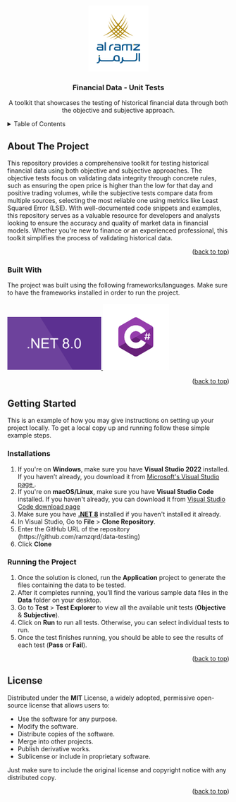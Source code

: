 <!-- PROJECT LOGO -->
<br />
<div align="center" id="readme-top">
  <a href="https://alramz.ae/">
    <img src="images/logo.png" alt="Logo" width="auto" height="150">
  </a>

  <h3 align="center"> Financial Data - Unit Tests </h3>

  <p align="center">
    A toolkit that showcases the testing of historical financial data through both the objective and subjective approach.
  </p>
</div>



<!-- TABLE OF CONTENTS -->
<details>
  <summary>Table of Contents</summary>
  <ol>
    <li>
      <a href="#about-the-project">About The Project</a>
      <ul>
        <li><a href="#built-with">Built With</a></li>
      </ul>
    </li>
    <li>
      <a href="#getting-started">Getting Started</a>
      <ul>
        <li><a href="#installations">Installations</a></li>
        <li><a href="#running">Running the Project</a></li>
      </ul>
    </li>
    <li><a href="#license">License</a></li>
  </ol>
</details>


<!-- ABOUT THE PROJECT -->
## About The Project
This repository provides a comprehensive toolkit for testing historical financial data using both objective and subjective approaches. The objective tests focus on validating data integrity through concrete rules, such as ensuring the open price is higher than the low for that day and positive trading volumes, while the subjective tests compare data from multiple sources, selecting the most reliable one using metrics like Least Squared Error (LSE). With well-documented code snippets and examples, this repository serves as a valuable resource for developers and analysts looking to ensure the accuracy and quality of market data in financial models. Whether you're new to finance or an experienced professional, this toolkit simplifies the process of validating historical data.
<p id="about-the-project" align="right">(<a href="#readme-top">back to top</a>)</p>

### Built With
<div ></div>
The project was built using the following frameworks/languages. Make sure to have the frameworks installed in order to run the project.
<br> <br>
<a href="https://dotnet.microsoft.com/en-us/download/dotnet/8.0">
    <img src="images/dotnet.png" alt="Logo" width="auto" height="120">
</a>
                 
<a href="https://dotnet.microsoft.com/en-us/languages/csharp">
    <img src="images/csharp.png" alt="Logo" width="auto" height="150">
  </a>


<p id="built-with" align="right">(<a href="#readme-top">back to top</a>)</p>



<!-- GETTING STARTED -->
## Getting Started
<div  id="getting-started"> </div>
This is an example of how you may give instructions on setting up your project locally.
To get a local copy up and running follow these simple example steps.

<h3> Installations </h3>
<div  id="installations"> </div>
<ol>
  <li> If you're on <b>Windows</b>, make sure you have <b> Visual Studio 2022</b> installed. If you haven’t already, you download it from <a href = "https://visualstudio.microsoft.com/"> Microsoft's Visual Studio page </a>. </li>
  <li> If you're on <b>macOS/Linux</b>, make sure you have <b> Visual Studio Code</b> installed. If you haven't already, you can download it from <a href = "https://code.visualstudio.com/Download"> Visual Studio Code download page </a> </li>
  <li> Make sure you have <b><a href="https://dotnet.microsoft.com/en-us/download/dotnet/8.0">.NET 8</a> </b> installed if you haven't installed it already. </li>
  <li> In Visual Studio, Go to <b>File</b> > <b>Clone Repository</b>.</li>
  <li> Enter the GitHub URL of the repository (https://github.com/ramzqrd/data-testing) </li>
  <li> Click <b>Clone</b></li>
</ol>
<h3> Running the Project </h3>
<div  id="running"> </div>
<ol>
  <li> Once the solution is cloned, run the <b>Application</b> project to generate the files containing the data to be tested.</li>
  <li> After it completes running, you’ll find the various sample data files in the <b>Data</b> folder on your desktop. </li>
  <li> Go to <b>Test</b> > <b>Test Explorer</b> to view all the available unit tests (<b>Objective</b> & <b>Subjective</b>). </li>
  <li> Click on <b>Run</b> to run all tests. Otherwise, you can select individual tests to run.</li>
  <li> Once the test finishes running, you should be able to see the results of each test (<b>Pass</b> or <b>Fail</b>). </li>
</ol>
<p align="right">(<a href="#readme-top">back to top</a>)</p>

<!-- License -->
## License
<div  id="license"> </div>
Distributed under the <b>MIT</b> License, a widely adopted, permissive open-source license that allows users to:
<ul> 
<li> Use the software for any purpose. </li>
<li> Modify the software. </li>
<li> Distribute copies of the software. </li>
<li> Merge into other projects. </li>
<li> Publish derivative works. </li>
<li> Sublicense or include in proprietary software. </li>
</ul>
Just make sure to include the original license and copyright notice with any distributed copy.
<p align="right">(<a href="#readme-top">back to top</a>)</p>
